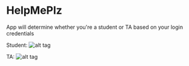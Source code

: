 # HelpMePlz

App will determine whether you're a student or TA based on your login credentials


Student:
![alt tag](https://cloud.githubusercontent.com/assets/10688684/7169025/85695990-e376-11e4-9911-9c884e59ff8b.gif?raw=1)

TA:
![alt tag](https://cloud.githubusercontent.com/assets/10688684/7169209/463f8558-e378-11e4-8842-796d4fca1420.gif?raw=1)


